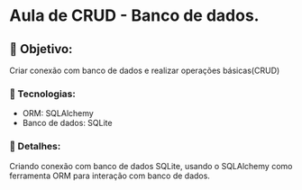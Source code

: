 # Aula de CRUD - Banco de dados.

## 🚀 Objetivo:
Criar conexão com banco de dados e realizar operações básicas(CRUD)

### 🚀 Tecnologias: 
- ORM: SQLAlchemy
- Banco de dados: SQLite

### 🚀 Detalhes:
Criando conexão com banco de dados SQLite, usando o SQLAlchemy como ferramenta ORM para interação com banco de dados.